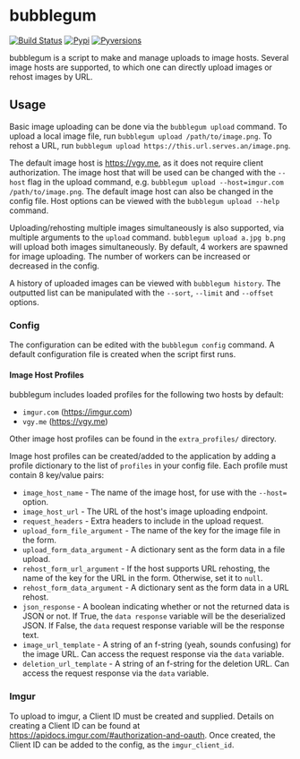 # bubblegum

[![Build Status](https://travis-ci.org/dzlr/bubblegum.svg?branch=master)](https://travis-ci.org/dzlr/bubblegum)
[![Pypi](https://img.shields.io/pypi/v/bubblegum.svg?style=flat-square)](https://pypi.python.org/pypi/bubblegum)
[![Pyversions](https://img.shields.io/pypi/pyversions/bubblegum.svg?style=flat-square)](https://pypi.python.org/pypi/bubblegum)

bubblegum is a script to make and manage uploads to image hosts. Several image
hosts are supported, to which one can directly upload images or rehost images
by URL.

## Usage

Basic image uploading can be done via the `bubblegum upload` command. To upload
a local image file, run `bubblegum upload /path/to/image.png`. To rehost a URL,
run `bubblegum upload https://this.url.serves.an/image.png`.

The default image host is https://vgy.me, as it does not require client
authorization. The image host that will be used can be changed with the
`--host` flag in the upload command, e.g. `bubblegum upload --host=imgur.com
/path/to/image.png`. The default image host can also be changed in the config
file. Host options can be viewed with the `bubblegum upload --help` command.

Uploading/rehosting multiple images simultaneously is also supported, via
multiple arguments to the `upload` command. `bubblegum upload a.jpg b.png` will
upload both images simultaneously. By default, 4 workers are spawned for image
uploading. The number of workers can be increased or decreased in the config.

A history of uploaded images can be viewed with `bubblegum history`. The
outputted list can be manipulated with the `--sort`, `--limit` and `--offset`
options.

### Config

The configuration can be edited with the `bubblegum config` command. A default
configuration file is created when the script first runs.

#### Image Host Profiles

bubblegum includes loaded profiles for the following two hosts by default:

- `imgur.com` (https://imgur.com)
- `vgy.me` (https://vgy.me)

Other image host profiles can be found in the `extra_profiles/` directory.

Image host profiles can be created/added to the application by adding a profile
dictionary to the list of `profiles` in your config file. Each profile must
contain 8 key/value pairs:

- `image_host_name` - The name of the image host, for use with the `--host=`
  option.
- `image_host_url` - The URL of the host's image uploading endpoint.
- `request_headers` - Extra headers to include in the upload request.
- `upload_form_file_argument` - The name of the key for the image file in the
  form.
- `upload_form_data_argument` - A dictionary sent as the form data in a file
  upload.
- `rehost_form_url_argument` - If the host supports URL rehosting, the name of
  the key for the URL in the form. Otherwise, set it to `null`.
- `rehost_form_data_argument` - A dictionary sent as the form data in a URL
  rehost.
- `json_response` - A boolean indicating whether or not the returned data is
  JSON or not. If True, the `data response` variable will be the deserialized
  JSON. If False, the `data` request response variable will be the response
  text.
- `image_url_template` - A string of an f-string (yeah, sounds confusing) for
  the image URL. Can access the request response via the `data` variable.
- `deletion_url_template` - A string of an f-string for the deletion URL. Can
  access the request response via the `data` variable.

### Imgur

To upload to imgur, a Client ID must be created and supplied. Details on
creating a Client ID can be found at
https://apidocs.imgur.com/#authorization-and-oauth. Once created, the Client ID
can be added to the config, as the `imgur_client_id`.
